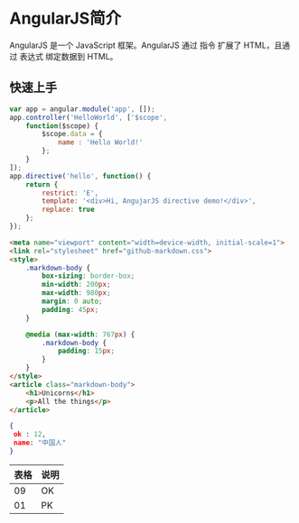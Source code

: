 # AngularJS简介

AngularJS 是一个 JavaScript 框架。AngularJS 通过 指令 扩展了 HTML，且通过 表达式 绑定数据到 HTML。

## 快速上手

```javascript
var app = angular.module('app', []);
app.controller('HelloWorld', ['$scope', 
	function($scope) {
		$scope.data = {
			name : 'Hello World!'
		};
	} 
]);
app.directive('hello', function() {
	return {
		restrict: 'E',
		template: '<div>Hi, AngujarJS directive demo!</div>',
		replace: true
	};
});
```
```html
<meta name="viewport" content="width=device-width, initial-scale=1">
<link rel="stylesheet" href="github-markdown.css">
<style>
	.markdown-body {
		box-sizing: border-box;
		min-width: 200px;
		max-width: 980px;
		margin: 0 auto;
		padding: 45px;
	}

	@media (max-width: 767px) {
		.markdown-body {
			padding: 15px;
		}
	}
</style>
<article class="markdown-body">
	<h1>Unicorns</h1>
	<p>All the things</p>
</article>
```

```json
{
 ok : 12,
 name: "中国人"
}
```

| 表格 | 说明 |
| --- | --- |
|09 | OK |
|01 | PK |

